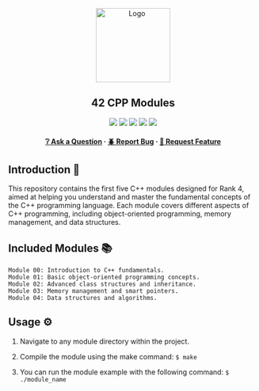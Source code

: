 <div align="center">
  <img src="img/minishell.png" alt="Logo" width="150" height="150">
  <h2>42 CPP Modules</h2>
    <a href= https://github.com/emre-mr246/42-evaluation><img src="https://img.shields.io/badge/score-100%20%2F%20100-success?style=for-the-badge"/></a>
    <a href= https://github.com/emre-mr246/42-evaluation><img src="https://img.shields.io/badge/circle-4-magenta?style=for-the-badge"/></a>
    <a href= https://github.com/emre-mr246/42-evaluation><img src="https://img.shields.io/badge/42-Evaluation-red?style=for-the-badge"/></a>
    <a href= https://github.com/emre-mr246/42-evaluation><img src="https://img.shields.io/github/last-commit/emre-mr246/42_ring4_cpp_modules?style=for-the-badge"/></a>
    <a href="https://42istanbul.com.tr/"><img src="https://img.shields.io/badge/42-ISTANBUL-white?style=for-the-badge"/></a>
   
<h4>
    <a href="https://github.com/emre-mr246/42_ring4_cpp_modules/issues">❔ Ask a Question</a>
  <span> · </span>
    <a href="https://github.com/emre-mr246/42_ring4_cpp_modules/issues">🪲 Report Bug</a>
  <span> · </span>
    <a href="https://github.com/emre-mr246/42_ring4_cpp_modules/issues">💬 Request Feature</a>
</h4>
</div>


## Introduction 🚀

This repository contains the first five C++ modules designed for Rank 4, aimed at helping you understand and master the fundamental concepts of the C++ programming language. Each module covers different aspects of C++ programming, including object-oriented programming, memory management, and data structures.

## Included Modules 📚
    Module 00: Introduction to C++ fundamentals.
    Module 01: Basic object-oriented programming concepts.
    Module 02: Advanced class structures and inheritance.
    Module 03: Memory management and smart pointers.
    Module 04: Data structures and algorithms.

## Usage ⚙️

1. Navigate to any module directory within the project.

2. Compile the module using the make command:
   `$ make` 

3. You can run the module example with the following command:
   `$ ./module_name`
    